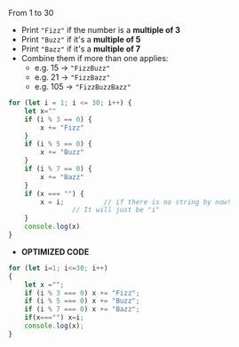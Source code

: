 From 1 to 30
- Print `"Fizz"` if the number is a **multiple of 3**
- Print `"Buzz"` if it's a **multiple of 5**
- Print `"Bazz"` if it's a **multiple of 7**
- Combine them if more than one applies:
    - e.g. 15 → `"FizzBuzz"`
    - e.g. 21 → `"FizzBazz"`
    - e.g. 105 → `"FizzBuzzBazz"`
```js
for (let i = 1; i <= 30; i++) {
	let x=""
	if (i % 3 == 0) {
		x += "Fizz"
	}
	if (i % 5 == 0) {
		x += "Buzz"
	}
	if (i % 7 == 0) {
		x += "Bazz"
	}
	if (x === "") {	
		x = i;          // if there is no string by now!
			    // It will just be "i"
	}
	console.log(x)
}
```
- **OPTIMIZED CODE**
```js
for (let i=1; i<=30; i++)
{
	let x ="";
	if (i % 3 === 0) x += "Fizz";
	if (i % 5 === 0) x += "Buzz";
	if (i % 7 === 0) x += "Bazz";
	if(x==="") x=i;
	console.log(x);
}
```
